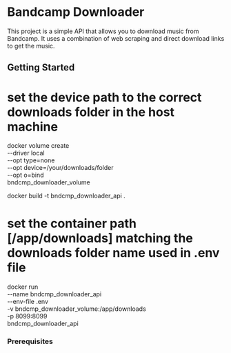 # Bandcamp Downloader

This project is a simple API that allows you to download music from Bandcamp. It uses a combination of web scraping and direct download links to get the music.

## Getting Started

# set the device path to the correct downloads folder in the host machine
docker volume create \
--driver local \
--opt type=none \
--opt device=/your/downloads/folder \
--opt o=bind \
bndcmp_downloader_volume

docker build -t bndcmp_downloader_api .

# set the container path [/app/downloads] matching the downloads folder name used in .env file

docker run \
--name bndcmp_downloader_api \
--env-file .env \
-v bndcmp_downloader_volume:/app/downloads \
-p 8099:8099 \
bndcmp_downloader_api

### Prerequisites


